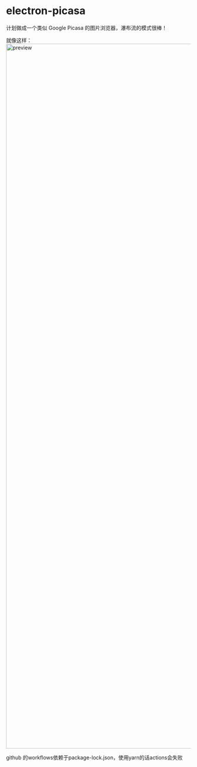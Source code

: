 # electron-picasa
计划做成一个类似 Google Picasa 的图片浏览器，瀑布流的模式很棒！

就像这样：
<img width="1920" alt="preview" src="https://user-images.githubusercontent.com/29412548/123366176-51e43900-d5aa-11eb-93fe-3338a5d38d07.png">


github 的workflows依赖于package-lock.json，使用yarn的话actions会失败
